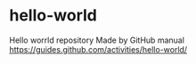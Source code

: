 # hello-world
Hello worrld repository
Made by GitHub manual https://guides.github.com/activities/hello-world/
